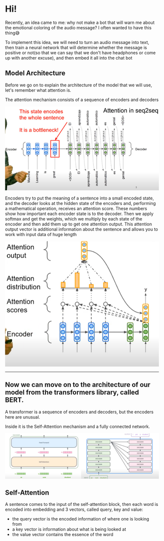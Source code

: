 # Hi!
Recently, an idea came to me: why not make a bot that will warn me about the emotional coloring of the audio message? 
I often wanted to have this thing😅

To implement this idea, we will need to turn an audio message into text,
then train a neural network that will determine 
whether the message is positive or not(so that we can say that we don't have headphones or come up with another excuse),
and then embed it all into the chat bot


## Model Architecture


Before we go on to explain the architecture of the model that we will use, let's remember what attention is.

The attention mechanism consists of a sequence of encoders and decoders

![head](https://github.com/MariaSultanbekova/sentiment_analysis_bot/blob/main/encoder-decoder.png)

Encoders try to put the meaning of a sentence into a small encoded state, and the decoder looks at the hidden state of the encoders and, performing a mathematical operation, receives an attention score. These numbers show how important each encoder state is to the decoder. Then we apply softmax and get the weights, which we multiply by each state of the encoder and then add them up to get one attention output. This attention output vector is additional information about the sentence and allows you to work with input data of huge length

![head](https://github.com/MariaSultanbekova/sentiment_analysis_bot/blob/main/attention_score.png)

--------------------------------------------------------------------------------------------------------------
## Now we can move on to the architecture of our model from the transformers library, called BERT. 

A transformer is a sequence of encoders and decoders, but the encoders here are unusual. 

Inside it is the Self-Attention mechanism and a fully connected network. 

![header](https://github.com/MariaSultanbekova/sentiment_analysis_bot/blob/main/transformer_encoder.png)


## Self-Attention
A sentence comes to the input of the self-attention block, then each word is encoded into embedding and 3 vectors, called query, key and value:
- the query vector is the encoded information of where one is looking from
- a key vector is information about what is being looked at
- the value vector contains the essence of the word




